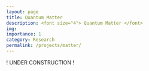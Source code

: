 ```yaml
---
layout: page
title: Quantum Matter
description: <font size="4"> Quantum Matter </font>
img: 
importance: 1
category: Research
permalink: /projects/matter/
---
```


! UNDER CONSTRUCTION ! <br>

